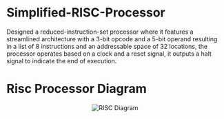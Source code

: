 # Simplified-RISC-Processor

Designed a reduced-instruction-set processor where it features a streamlined architecture with a 3-bit opcode 
and a 5-bit operand resulting in a list of 8 instructions and an addressable space of 32 locations, the processor operates 
based on a clock and a reset signal, it outputs a halt signal to indicate the end of execution.

# Risc Processor Diagram

<div align="center">
  <img src="https://github.com/KareemAtefEECE/Simplified-RISC-Processor/main/images/RISC processor.png" alt=" RISC Diagram">
</div>
<br>
